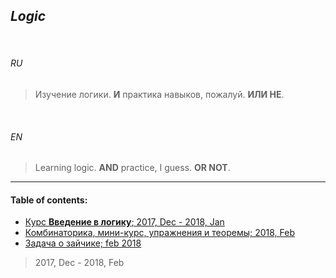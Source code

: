## _Logic_


<br>

###### *RU*

> Изучение логики. **И** практика навыков, пожалуй. **ИЛИ НЕ**.


<br>

###### *EN*


> Learning logic. **AND** practice, I guess. **OR NOT**.

___


#### Table of contents:

+ [Курс __Введение в логику__; 2017, Dec - 2018, Jan](logicpics/)
+ [Комбинаторика, мини-курс, упражнения и теоремы; 2018, Feb](combinatory_mini.txt)
+ [Задача о зайчике; feb 2018](count_jumps.txt)


> 2017, Dec - 2018, Feb

